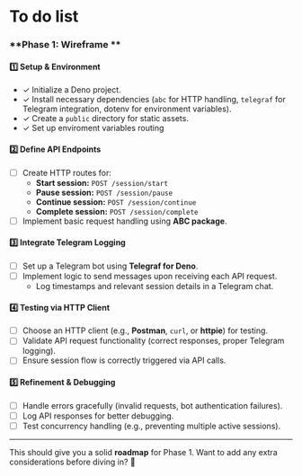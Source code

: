 # To do list

### **Phase 1: Wireframe **

#### 1️⃣ **Setup & Environment**
- ✓ Initialize a Deno project.
- ✓  Install necessary dependencies (`abc` for HTTP handling, `telegraf` for Telegram integration, dotenv for environment variables).
- ✓ Create a `public` directory for static assets.
- ✓ Set up enviroment variables routing

#### 2️⃣ **Define API Endpoints**
- [ ] Create HTTP routes for:
  - **Start session:** `POST /session/start`
  - **Pause session:** `POST /session/pause`
  - **Continue session:** `POST /session/continue`
  - **Complete session:** `POST /session/complete`
- [ ] Implement basic request handling using **ABC package**.

#### 3️⃣ **Integrate Telegram Logging**
- [ ] Set up a Telegram bot using **Telegraf for Deno**.
- [ ] Implement logic to send messages upon receiving each API request.
  - Log timestamps and relevant session details in a Telegram chat.

#### 4️⃣ **Testing via HTTP Client**
- [ ] Choose an HTTP client (e.g., **Postman**, `curl`, or **httpie**) for testing.
- [ ] Validate API request functionality (correct responses, proper Telegram logging).
- [ ] Ensure session flow is correctly triggered via API calls.

#### 5️⃣ **Refinement & Debugging**
- [ ] Handle errors gracefully (invalid requests, bot authentication failures).
- [ ] Log API responses for better debugging.
- [ ] Test concurrency handling (e.g., preventing multiple active sessions).

---

This should give you a solid **roadmap** for Phase 1. Want to add any extra considerations before diving in? 🚀